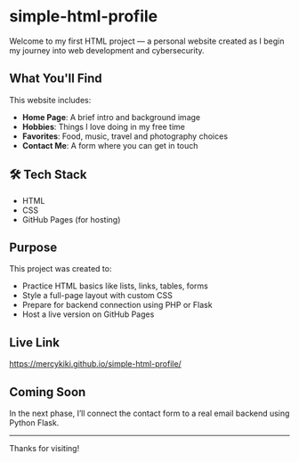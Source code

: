 # simple-html-profile


Welcome to my first HTML project — a personal website created as I begin my journey into web development and cybersecurity.

##  What You'll Find
This website includes:
- **Home Page**: A brief intro and background image
- **Hobbies**: Things I love doing in my free time
- **Favorites**: Food, music, travel and photography choices
- **Contact Me**: A form where you can get in touch

## 🛠️ Tech Stack
- HTML
- CSS
- GitHub Pages (for hosting)

##  Purpose
This project was created to:
- Practice HTML basics like lists, links, tables, forms
- Style a full-page layout with custom CSS
- Prepare for backend connection using PHP or Flask
- Host a live version on GitHub Pages

## Live Link
https://mercykiki.github.io/simple-html-profile/

##  Coming Soon
In the next phase, I’ll connect the contact form to a real email backend using Python Flask.

---

Thanks for visiting!  

